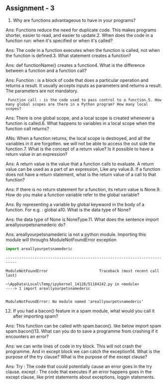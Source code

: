 ## Assignment - 3
1. Why are functions advantageous to have in your programs?

Ans: Functions reduce the need for duplicate code. This makes programs shorter, easier to read, and easier to update.2. When does the code in a function run: when it's specified or when it's called?

Ans: The code in a function executes when the function is called, not when the function is defined.3. What statement creates a function?

Ans: def functionName() creates a function4. What is the difference between a function and a function call?

Ans: Function : is a block of code that does a particular operation and returns a result. It usually accepts inputs as 
parameters and returns a result. The parameters are not mandatory.

     Function call : is the code used to pass control to a function.5. How many global scopes are there in a Python program? How many local scopes?

Ans: There is one global scope, and a local scope is created whenever a function is called.6. What happens to variables in a local scope when the function call returns?

ANs: When a function returns, the local scope is destroyed, and all the variables in it are forgotten. we will not be able to access the out side the function.7. What is the concept of a return value? Is it possible to have a return value in an expression?

Ans: A return value is the value that a function calls to evaluate. A return value can be used as a
part of an expression, Like any value.8. If a function does not have a return statement, what is the return value of a call to that function?

Ans: If there is no return statement for a function, its return value is None.9. How do you make a function variable refer to the global variable?

Ans: By representing a variable by global keywaord in the body of a function. For e.g. : global a10. What is the data type of None?

Ans: the data type of None is NoneType.11. What does the sentence import areallyourpetsnamederic do?

Ans: areallyourpetsnamederic ia not a python module. Importing this module will throughs ModuleNotFoundError exception

```python
import areallyourpetsnamederic
```


    ---------------------------------------------------------------------------

    ModuleNotFoundError                       Traceback (most recent call last)

    ~\AppData\Local\Temp/ipykernel_14128/51184242.py in <module>
    ----> 1 import areallyourpetsnamederic
    

    ModuleNotFoundError: No module named 'areallyourpetsnamederic'

12. If you had a bacon() feature in a spam module, what would you call it after importing spam?

Ans: This function can be called with spam.bacon(). like below
    import spam
    spam.bacon()13. What can you do to save a programme from crashing if it encounters an error?

Ans: we can write lines of code in try block. This will not crash the programme. And in except block we can catch the 
exception14. What is the purpose of the try clause? What is the purpose of the except clause?

Ans: Try : The code that could potentially cause an error goes in the try clause.
     except : The code that executes if an error happens goes in the except clause, like print statements about exceptions,
        loggin statements.